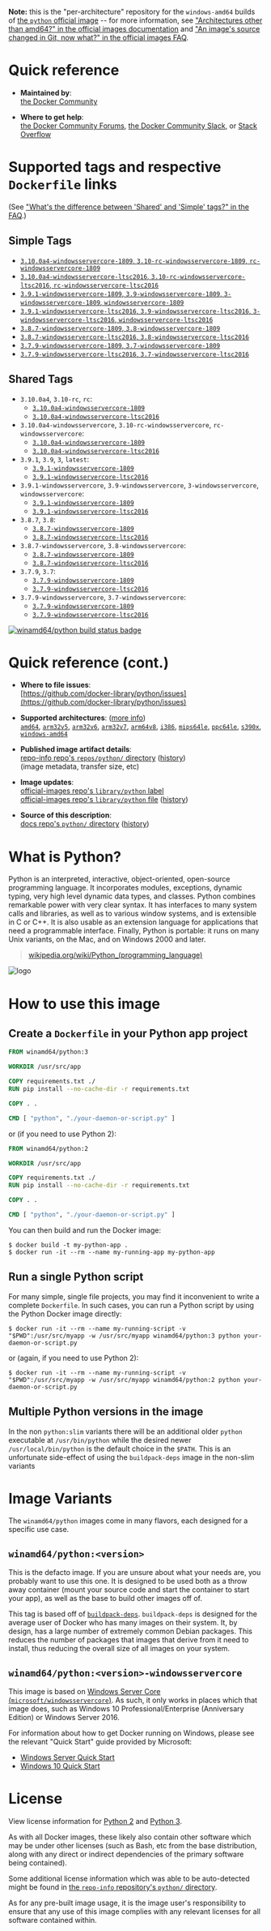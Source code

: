 <!--

********************************************************************************

WARNING:

    DO NOT EDIT "python/README.md"

    IT IS AUTO-GENERATED

    (from the other files in "python/" combined with a set of templates)

********************************************************************************

-->

**Note:** this is the "per-architecture" repository for the `windows-amd64` builds of [the `python` official image](https://hub.docker.com/_/python) -- for more information, see ["Architectures other than amd64?" in the official images documentation](https://github.com/docker-library/official-images#architectures-other-than-amd64) and ["An image's source changed in Git, now what?" in the official images FAQ](https://github.com/docker-library/faq#an-images-source-changed-in-git-now-what).

# Quick reference

-	**Maintained by**:  
	[the Docker Community](https://github.com/docker-library/python)

-	**Where to get help**:  
	[the Docker Community Forums](https://forums.docker.com/), [the Docker Community Slack](https://dockr.ly/slack), or [Stack Overflow](https://stackoverflow.com/search?tab=newest&q=docker)

# Supported tags and respective `Dockerfile` links

(See ["What's the difference between 'Shared' and 'Simple' tags?" in the FAQ](https://github.com/docker-library/faq#whats-the-difference-between-shared-and-simple-tags).)

## Simple Tags

-	[`3.10.0a4-windowsservercore-1809`, `3.10-rc-windowsservercore-1809`, `rc-windowsservercore-1809`](https://github.com/docker-library/python/blob/edb62f42d55a7af9d30a6a27708dad25049150c0/3.10-rc/windows/windowsservercore-1809/Dockerfile)
-	[`3.10.0a4-windowsservercore-ltsc2016`, `3.10-rc-windowsservercore-ltsc2016`, `rc-windowsservercore-ltsc2016`](https://github.com/docker-library/python/blob/edb62f42d55a7af9d30a6a27708dad25049150c0/3.10-rc/windows/windowsservercore-ltsc2016/Dockerfile)
-	[`3.9.1-windowsservercore-1809`, `3.9-windowsservercore-1809`, `3-windowsservercore-1809`, `windowsservercore-1809`](https://github.com/docker-library/python/blob/a308725bfb9d588317cc8c1786f66368323d6581/3.9/windows/windowsservercore-1809/Dockerfile)
-	[`3.9.1-windowsservercore-ltsc2016`, `3.9-windowsservercore-ltsc2016`, `3-windowsservercore-ltsc2016`, `windowsservercore-ltsc2016`](https://github.com/docker-library/python/blob/a308725bfb9d588317cc8c1786f66368323d6581/3.9/windows/windowsservercore-ltsc2016/Dockerfile)
-	[`3.8.7-windowsservercore-1809`, `3.8-windowsservercore-1809`](https://github.com/docker-library/python/blob/756285c50c055d06052dd5b6ac34ea965b499c15/3.8/windows/windowsservercore-1809/Dockerfile)
-	[`3.8.7-windowsservercore-ltsc2016`, `3.8-windowsservercore-ltsc2016`](https://github.com/docker-library/python/blob/756285c50c055d06052dd5b6ac34ea965b499c15/3.8/windows/windowsservercore-ltsc2016/Dockerfile)
-	[`3.7.9-windowsservercore-1809`, `3.7-windowsservercore-1809`](https://github.com/docker-library/python/blob/01b773accc5a2ccb7a4f0d83ec6eb195fe3be655/3.7/windows/windowsservercore-1809/Dockerfile)
-	[`3.7.9-windowsservercore-ltsc2016`, `3.7-windowsservercore-ltsc2016`](https://github.com/docker-library/python/blob/01b773accc5a2ccb7a4f0d83ec6eb195fe3be655/3.7/windows/windowsservercore-ltsc2016/Dockerfile)

## Shared Tags

-	`3.10.0a4`, `3.10-rc`, `rc`:
	-	[`3.10.0a4-windowsservercore-1809`](https://github.com/docker-library/python/blob/edb62f42d55a7af9d30a6a27708dad25049150c0/3.10-rc/windows/windowsservercore-1809/Dockerfile)
	-	[`3.10.0a4-windowsservercore-ltsc2016`](https://github.com/docker-library/python/blob/edb62f42d55a7af9d30a6a27708dad25049150c0/3.10-rc/windows/windowsservercore-ltsc2016/Dockerfile)
-	`3.10.0a4-windowsservercore`, `3.10-rc-windowsservercore`, `rc-windowsservercore`:
	-	[`3.10.0a4-windowsservercore-1809`](https://github.com/docker-library/python/blob/edb62f42d55a7af9d30a6a27708dad25049150c0/3.10-rc/windows/windowsservercore-1809/Dockerfile)
	-	[`3.10.0a4-windowsservercore-ltsc2016`](https://github.com/docker-library/python/blob/edb62f42d55a7af9d30a6a27708dad25049150c0/3.10-rc/windows/windowsservercore-ltsc2016/Dockerfile)
-	`3.9.1`, `3.9`, `3`, `latest`:
	-	[`3.9.1-windowsservercore-1809`](https://github.com/docker-library/python/blob/a308725bfb9d588317cc8c1786f66368323d6581/3.9/windows/windowsservercore-1809/Dockerfile)
	-	[`3.9.1-windowsservercore-ltsc2016`](https://github.com/docker-library/python/blob/a308725bfb9d588317cc8c1786f66368323d6581/3.9/windows/windowsservercore-ltsc2016/Dockerfile)
-	`3.9.1-windowsservercore`, `3.9-windowsservercore`, `3-windowsservercore`, `windowsservercore`:
	-	[`3.9.1-windowsservercore-1809`](https://github.com/docker-library/python/blob/a308725bfb9d588317cc8c1786f66368323d6581/3.9/windows/windowsservercore-1809/Dockerfile)
	-	[`3.9.1-windowsservercore-ltsc2016`](https://github.com/docker-library/python/blob/a308725bfb9d588317cc8c1786f66368323d6581/3.9/windows/windowsservercore-ltsc2016/Dockerfile)
-	`3.8.7`, `3.8`:
	-	[`3.8.7-windowsservercore-1809`](https://github.com/docker-library/python/blob/756285c50c055d06052dd5b6ac34ea965b499c15/3.8/windows/windowsservercore-1809/Dockerfile)
	-	[`3.8.7-windowsservercore-ltsc2016`](https://github.com/docker-library/python/blob/756285c50c055d06052dd5b6ac34ea965b499c15/3.8/windows/windowsservercore-ltsc2016/Dockerfile)
-	`3.8.7-windowsservercore`, `3.8-windowsservercore`:
	-	[`3.8.7-windowsservercore-1809`](https://github.com/docker-library/python/blob/756285c50c055d06052dd5b6ac34ea965b499c15/3.8/windows/windowsservercore-1809/Dockerfile)
	-	[`3.8.7-windowsservercore-ltsc2016`](https://github.com/docker-library/python/blob/756285c50c055d06052dd5b6ac34ea965b499c15/3.8/windows/windowsservercore-ltsc2016/Dockerfile)
-	`3.7.9`, `3.7`:
	-	[`3.7.9-windowsservercore-1809`](https://github.com/docker-library/python/blob/01b773accc5a2ccb7a4f0d83ec6eb195fe3be655/3.7/windows/windowsservercore-1809/Dockerfile)
	-	[`3.7.9-windowsservercore-ltsc2016`](https://github.com/docker-library/python/blob/01b773accc5a2ccb7a4f0d83ec6eb195fe3be655/3.7/windows/windowsservercore-ltsc2016/Dockerfile)
-	`3.7.9-windowsservercore`, `3.7-windowsservercore`:
	-	[`3.7.9-windowsservercore-1809`](https://github.com/docker-library/python/blob/01b773accc5a2ccb7a4f0d83ec6eb195fe3be655/3.7/windows/windowsservercore-1809/Dockerfile)
	-	[`3.7.9-windowsservercore-ltsc2016`](https://github.com/docker-library/python/blob/01b773accc5a2ccb7a4f0d83ec6eb195fe3be655/3.7/windows/windowsservercore-ltsc2016/Dockerfile)

[![winamd64/python build status badge](https://img.shields.io/jenkins/s/https/doi-janky.infosiftr.net/job/multiarch/job/windows-amd64/job/python.svg?label=winamd64/python%20%20build%20job)](https://doi-janky.infosiftr.net/job/multiarch/job/windows-amd64/job/python/)

# Quick reference (cont.)

-	**Where to file issues**:  
	[https://github.com/docker-library/python/issues](https://github.com/docker-library/python/issues)

-	**Supported architectures**: ([more info](https://github.com/docker-library/official-images#architectures-other-than-amd64))  
	[`amd64`](https://hub.docker.com/r/amd64/python/), [`arm32v5`](https://hub.docker.com/r/arm32v5/python/), [`arm32v6`](https://hub.docker.com/r/arm32v6/python/), [`arm32v7`](https://hub.docker.com/r/arm32v7/python/), [`arm64v8`](https://hub.docker.com/r/arm64v8/python/), [`i386`](https://hub.docker.com/r/i386/python/), [`mips64le`](https://hub.docker.com/r/mips64le/python/), [`ppc64le`](https://hub.docker.com/r/ppc64le/python/), [`s390x`](https://hub.docker.com/r/s390x/python/), [`windows-amd64`](https://hub.docker.com/r/winamd64/python/)

-	**Published image artifact details**:  
	[repo-info repo's `repos/python/` directory](https://github.com/docker-library/repo-info/blob/master/repos/python) ([history](https://github.com/docker-library/repo-info/commits/master/repos/python))  
	(image metadata, transfer size, etc)

-	**Image updates**:  
	[official-images repo's `library/python` label](https://github.com/docker-library/official-images/issues?q=label%3Alibrary%2Fpython)  
	[official-images repo's `library/python` file](https://github.com/docker-library/official-images/blob/master/library/python) ([history](https://github.com/docker-library/official-images/commits/master/library/python))

-	**Source of this description**:  
	[docs repo's `python/` directory](https://github.com/docker-library/docs/tree/master/python) ([history](https://github.com/docker-library/docs/commits/master/python))

# What is Python?

Python is an interpreted, interactive, object-oriented, open-source programming language. It incorporates modules, exceptions, dynamic typing, very high level dynamic data types, and classes. Python combines remarkable power with very clear syntax. It has interfaces to many system calls and libraries, as well as to various window systems, and is extensible in C or C++. It is also usable as an extension language for applications that need a programmable interface. Finally, Python is portable: it runs on many Unix variants, on the Mac, and on Windows 2000 and later.

> [wikipedia.org/wiki/Python_(programming_language)](https://en.wikipedia.org/wiki/Python_%28programming_language%29)

![logo](https://raw.githubusercontent.com/docker-library/docs/01c12653951b2fe592c1f93a13b4e289ada0e3a1/python/logo.png)

# How to use this image

## Create a `Dockerfile` in your Python app project

```dockerfile
FROM winamd64/python:3

WORKDIR /usr/src/app

COPY requirements.txt ./
RUN pip install --no-cache-dir -r requirements.txt

COPY . .

CMD [ "python", "./your-daemon-or-script.py" ]
```

or (if you need to use Python 2):

```dockerfile
FROM winamd64/python:2

WORKDIR /usr/src/app

COPY requirements.txt ./
RUN pip install --no-cache-dir -r requirements.txt

COPY . .

CMD [ "python", "./your-daemon-or-script.py" ]
```

You can then build and run the Docker image:

```console
$ docker build -t my-python-app .
$ docker run -it --rm --name my-running-app my-python-app
```

## Run a single Python script

For many simple, single file projects, you may find it inconvenient to write a complete `Dockerfile`. In such cases, you can run a Python script by using the Python Docker image directly:

```console
$ docker run -it --rm --name my-running-script -v "$PWD":/usr/src/myapp -w /usr/src/myapp winamd64/python:3 python your-daemon-or-script.py
```

or (again, if you need to use Python 2):

```console
$ docker run -it --rm --name my-running-script -v "$PWD":/usr/src/myapp -w /usr/src/myapp winamd64/python:2 python your-daemon-or-script.py
```

## Multiple Python versions in the image

In the non `python:slim` variants there will be an additional older `python` executable at `/usr/bin/python` while the desired newer `/usr/local/bin/python` is the default choice in the `$PATH`. This is an unfortunate side-effect of using the `buildpack-deps` image in the non-slim variants

# Image Variants

The `winamd64/python` images come in many flavors, each designed for a specific use case.

## `winamd64/python:<version>`

This is the defacto image. If you are unsure about what your needs are, you probably want to use this one. It is designed to be used both as a throw away container (mount your source code and start the container to start your app), as well as the base to build other images off of.

This tag is based off of [`buildpack-deps`](https://hub.docker.com/_/buildpack-deps/). `buildpack-deps` is designed for the average user of Docker who has many images on their system. It, by design, has a large number of extremely common Debian packages. This reduces the number of packages that images that derive from it need to install, thus reducing the overall size of all images on your system.

## `winamd64/python:<version>-windowsservercore`

This image is based on [Windows Server Core (`microsoft/windowsservercore`)](https://hub.docker.com/r/microsoft/windowsservercore/). As such, it only works in places which that image does, such as Windows 10 Professional/Enterprise (Anniversary Edition) or Windows Server 2016.

For information about how to get Docker running on Windows, please see the relevant "Quick Start" guide provided by Microsoft:

-	[Windows Server Quick Start](https://msdn.microsoft.com/en-us/virtualization/windowscontainers/quick_start/quick_start_windows_server)
-	[Windows 10 Quick Start](https://msdn.microsoft.com/en-us/virtualization/windowscontainers/quick_start/quick_start_windows_10)

# License

View license information for [Python 2](https://docs.python.org/2/license.html) and [Python 3](https://docs.python.org/3/license.html).

As with all Docker images, these likely also contain other software which may be under other licenses (such as Bash, etc from the base distribution, along with any direct or indirect dependencies of the primary software being contained).

Some additional license information which was able to be auto-detected might be found in [the `repo-info` repository's `python/` directory](https://github.com/docker-library/repo-info/tree/master/repos/python).

As for any pre-built image usage, it is the image user's responsibility to ensure that any use of this image complies with any relevant licenses for all software contained within.
